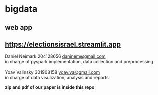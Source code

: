 # bigdata
## web app 
## https://electionsisrael.streamlit.app 

Daniel Neimark 204128656 daninem@gmail.com\
in charge of pyspark implementation, data collection and preprocessing\
\
Yoav Valinsky 301908158 yoav.va@gmail.com\
in charge of data visulization, analysis and reports


**zip and pdf of our paper is inside this repo**
